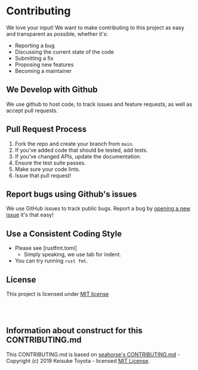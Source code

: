 # Contributing

We love your input! We want to make contributing to this project as easy and transparent as possible, whether it's:

- Reporting a bug
- Discussing the current state of the code
- Submitting a fix
- Proposing new features
- Becoming a maintainer

## We Develop with Github

We use github to host code, to track issues and feature requests, as well as accept pull requests.

## Pull Request Process

1. Fork the repo and create your branch from `main`.
2. If you've added code that should be tested, add tests.
3. If you've changed APIs, update the documentation.
4. Ensure the test suite passes.
5. Make sure your code lints.
6. Issue that pull request!

## Report bugs using Github's issues

We use GitHub issues to track public bugs. Report a bug by [opening a new issue](https://github.com/suquiya/rara/issues/new) it's that easy!

## Use a Consistent Coding Style

- Please see [rustfmt.toml]
  - Simply speaking, we use tab for indent.
- You can try running `rust fmt`.

## License

This project is licensed under [MIT license](./LICENSE)

<br>
<br>

## Information about construct for this CONTRIBUTING.md

This CONTRIBUTING.md is based on [seahorse's CONTRIBUTING.md](https://github.com/ksk001100/seahorse/blob/master/.github/CONTRIBUTING.md) - Copyright (c) 2019 Keisuke Toyota - licensed [MIT License](https://github.com/ksk001100/seahorse/blob/master/LICENSE).
